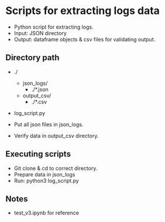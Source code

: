 # Scripts for extracting logs data
- Python script for extracting logs.
- Input: JSON directory
- Output: dataframe objects & csv files for validating output.
## Directory path
- ./
    - json_logs/
        - ./*.json
    - output_csv/
        - ./*.csv
- log_script.py

- Put all json files in json_logs.
- Verify data in output_csv directory.

## Executing scripts
- Git clone & cd to correct directory.
- Prepare data in json_logs
- Run: python3 log_script.py

## Notes
- test_v3.ipynb for reference



